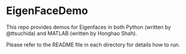 EigenFaceDemo
=============

This repo provides demos for Eigenfaces in both Python (written by @ttsuchida) and MATLAB (written by Honghao Shah).

Please refer to the README file in each directory for details how to run.
